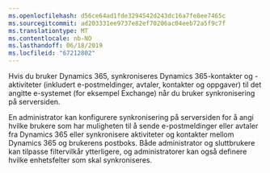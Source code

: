 ```yaml
---
ms.openlocfilehash: d56ce64ad1fde3294542d243dc16a7fe8ee7465c
ms.sourcegitcommit: ad203331ee9737e82ef70206ac04eeb72a5f9c7f
ms.translationtype: MT
ms.contentlocale: nb-NO
ms.lasthandoff: 06/18/2019
ms.locfileid: "67212802"
---
```

Hvis du bruker Dynamics 365, synkroniseres Dynamics 365-kontakter og -aktiviteter (inkludert e-postmeldinger, avtaler, kontakter og oppgaver) til det angitte e-systemet (for eksempel Exchange) når du bruker synkronisering på serversiden.  
  
 En administrator kan konfigurere synkronisering på serversiden for å angi hvilke brukere som har muligheten til å sende e-postmeldinger eller avtaler fra Dynamics 365 eller synkronisere aktiviteter og kontakter mellom Dynamics 365 og brukerens postboks. Både administrator og sluttbrukere kan tilpasse filtervilkår ytterligere, og administratorer kan også definere hvilke enhetsfelter som skal synkroniseres.